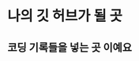 나의 깃 허브가 될 곳
====================

코딩 기록들을 넣는 곳 이예요
---------------------------





<!---
KMJ1324/KMJ1324 is a ✨ special ✨ repository because its `README.md` (this file) appears on your GitHub profile.
You can click the Preview link to take a look at your changes.
--->
